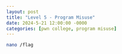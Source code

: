 ```yaml
---
layout: post
title: "Level 5 - Program Misuse"
date: 2024-5-21 12:00:00 -0000
categories: [pwn college, program misuse]
---
```


```bash
nano /flag
```